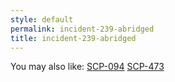 ```yaml
---
style: default
permalink: incident-239-abridged
title: incident-239-abridged
---
```

You may also like:
[SCP-094](http://scp-wiki.net/scp-094)
[SCP-473](http://scp-wiki.net/scp-473)